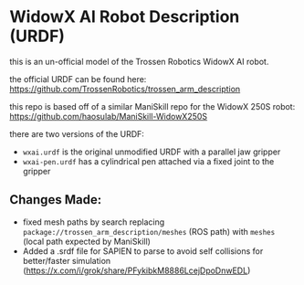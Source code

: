 # WidowX AI Robot Description (URDF)

this is an un-official model of the Trossen Robotics WidowX AI robot.

the official URDF can be found here: https://github.com/TrossenRobotics/trossen_arm_description

this repo is based off of a similar ManiSkill repo for the WidowX 250S robot: https://github.com/haosulab/ManiSkill-WidowX250S

there are two versions of the URDF:

- `wxai.urdf` is the original unmodified URDF with a parallel jaw gripper
- `wxai-pen.urdf` has a cylindrical pen attached via a fixed joint to the gripper

## Changes Made:

- fixed mesh paths by search replacing `package://trossen_arm_description/meshes` (ROS path) with `meshes` (local path expected by ManiSkill)
- Added a .srdf file for SAPIEN to parse to avoid self collisions for better/faster simulation (https://x.com/i/grok/share/PFykibkM8886LcejDpoDnwEDL)